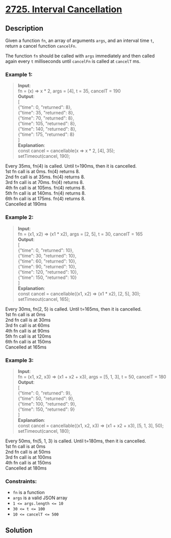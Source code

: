 # [2725. Interval Cancellation][title]

## Description
Given a function `fn`, an array of arguments `args`, and an interval time `t`, return a cancel function `cancelFn`.

The function `fn` should be called with `args` immediately and then called again every `t` milliseconds until `cancelFn` is called at `cancelT` ms.

 

### Example 1:    
>  __Input__:           
   fn = (x) => x * 2, args = [4], t = 35, cancelT = 190                  
   __Output__:       
   [     
   {"time": 0, "returned": 8},      
   {"time": 35, "returned": 8},     
   {"time": 70, "returned": 8},     
   {"time": 105, "returned": 8},    
   {"time": 140, "returned": 8},    
   {"time": 175, "returned": 8}     
   ]              
   __Explanation__:     
   const cancel = cancellable(x => x * 2, [4], 35);      
   setTimeout(cancel, 190);      

   Every 35ms, fn(4) is called. Until t=190ms, then it is cancelled.    
   1st fn call is at 0ms. fn(4) returns 8.      
   2nd fn call is at 35ms. fn(4) returns 8.     
   3rd fn call is at 70ms. fn(4) returns 8.     
   4th fn call is at 105ms. fn(4) returns 8.    
   5th fn call is at 140ms. fn(4) returns 8.    
   6th fn call is at 175ms. fn(4) returns 8.    
   Cancelled at 190ms     


### Example 2:    
>  __Input__:           
   fn = (x1, x2) => (x1 * x2), args = [2, 5], t = 30, cancelT = 165                  
   __Output__:       
   [     
   {"time": 0, "returned": 10},     
   {"time": 30, "returned": 10},    
   {"time": 60, "returned": 10},    
   {"time": 90, "returned": 10},    
   {"time": 120, "returned": 10},      
   {"time": 150, "returned": 10}    
   ]              
   __Explanation__:     
   const cancel = cancellable((x1, x2) => (x1 * x2), [2, 5], 30);       
   setTimeout(cancel, 165);      

   Every 30ms, fn(2, 5) is called. Until t=165ms, then it is cancelled.    
   1st fn call is at 0ms         
   2nd fn call is at 30ms     
   3rd fn call is at 60ms     
   4th fn call is at 90ms     
   5th fn call is at 120ms       
   6th fn call is at 150ms    
   Cancelled at 165ms  


### Example 3:    
>  __Input__:        
   fn = (x1, x2, x3) => (x1 + x2 + x3), args = [5, 1, 3], t = 50, cancelT = 180       
   __Output__:    
   [     
   {"time": 0, "returned": 9},      
   {"time": 50, "returned": 9},     
   {"time": 100, "returned": 9},    
   {"time": 150, "returned": 9}     
   ]               
   __Explanation__:     
   const cancel = cancellable((x1, x2, x3) => (x1 + x2 + x3), [5, 1, 3], 50);    
   setTimeout(cancel, 180);      

   Every 50ms, fn(5, 1, 3) is called. Until t=180ms, then it is   cancelled.     
   1st fn call is at 0ms      
   2nd fn call is at 50ms     
   3rd fn call is at 100ms    
   4th fn call is at 150ms    
   Cancelled at 180ms      
   

### Constraints:
- `fn` is a function
- `args` is a valid JSON array
- `1 <= args.length <= 10`
- `30 <= t <= 100`
- `10 <= cancelT <= 500`

## Solution

```

```

[title]: https://leetcode.com/problems/interval-cancellation/